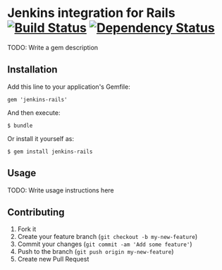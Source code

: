 # Jenkins integration for Rails [![Build Status](https://travis-ci.org/anhkind/jenkins-rails.png?branch=master)](https://travis-ci.org/anhkind/jenkins-rails) [![Dependency Status](https://gemnasium.com/anhkind/jenkins-rails.png)](https://gemnasium.com/anhkind/jenkins-rails)

TODO: Write a gem description

## Installation

Add this line to your application's Gemfile:

    gem 'jenkins-rails'

And then execute:

    $ bundle

Or install it yourself as:

    $ gem install jenkins-rails

## Usage

TODO: Write usage instructions here

## Contributing

1. Fork it
2. Create your feature branch (`git checkout -b my-new-feature`)
3. Commit your changes (`git commit -am 'Add some feature'`)
4. Push to the branch (`git push origin my-new-feature`)
5. Create new Pull Request
